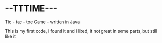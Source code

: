 # --TTTIME---

Tic - tac - toe Game - written in Java

This is my first code, i found it and i liked, it not great in some parts, but still like it
